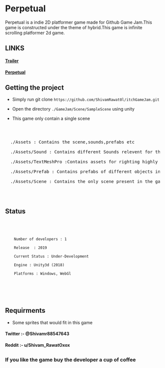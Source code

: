 

<h1>Perpetual</h1>
<p>Perpetual is a indie 2D platformer game made for Github Game Jam.This game is constructed under the theme of hybrid.This game is infinite scrolling platformer 2d game.</p>

<h2>LINKS</h2>
  <h4><a href="https://www.youtube.com/watch?v=NqquNpDMs8c">Trailer</a></h4>
  <h4><a href="https://shivam-rawat-0l.itch.io/perpetual">Perpetual</a></h4>

<h2>Getting the project </h2>
<ul><li><p>Simply run git clone <code>https://github.com/ShivamRawat0l/itchGameJam.git</code></p></li>
 <li><p>Open the directory <code>./GameJam/Scene/SampleScene</code> using unity<p></li>
 <li><p>This game only contain a single scene<p></li>
 </ul>
 <pre>
 <p>
 &nbsp;./Assets : Contains the scene,sounds,prefabs etc <br/>
 &nbsp;./Assets/Sound : Contains different Sounds relevent for the game<br/>
 &nbsp;./Assets/TextMeshPro :Contains assets for righting highly customizable text in unity<br/>
 &nbsp;./Assets/Prefab : Contains prefabs of different objects in the game<br/>
 &nbsp;./Assets/Scene : Contains the only scene present in the game :)
 </p>
</pre>
<h2>Status</h2>
<code>
  <p>
    Number of developers : 1 </br>
    Release  : 2019</br>
    Current Status : Under-Development </br>
    Engine : Unity3d (2018) </br>
    Platforms : Windows, WebGl </br>
  </p>
</code>
<br/>
<h2>Requirments</h2>
<ul>
  <li><p>Some sprites that would fit in this game</p></li>
  </ul>
<h4>
Twitter :- @Shivamr88547643</h4><h4>
Reddit :- u/Shivam_RawatOxox
</h4>
</code>

<h2></h2>

<h3>If you like the game buy the developer a cup of coffee</h3>

